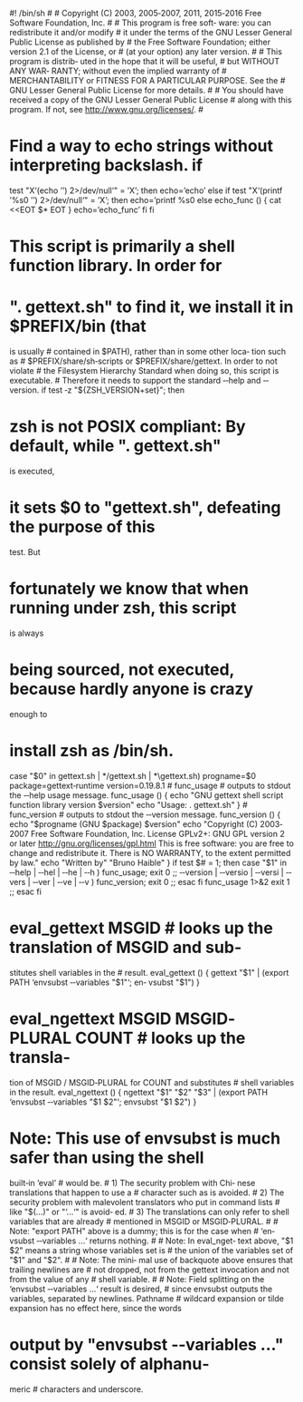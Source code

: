 #!  /bin/sh  #  #  Copyright (C) 2003, 2005‐2007, 2011, 2015‐2016
Free Software Foundation, Inc.  # # This program  is  free  soft‐
ware:  you can redistribute it and/or modify # it under the terms
of the GNU Lesser General Public License as published  by  #  the
Free Software Foundation; either version 2.1 of the License, or #
(at your option) any later version.  # # This program is distrib‐
uted  in  the hope that it will be useful, # but WITHOUT ANY WAR‐
RANTY; without even the implied warranty of # MERCHANTABILITY  or
FITNESS  FOR  A PARTICULAR PURPOSE.  See the # GNU Lesser General
Public License for more details.  # # You should have received  a
copy  of  the GNU Lesser General Public License # along with this
program.  If not, see <http://www.gnu.org/licenses/>.  #

# Find a way to echo strings without interpreting backslash.   if
test "X‘(echo ’’) 2>/dev/null‘" = ’X’; then
  echo=’echo’ else
  if test "X‘(printf ’%s0 ’’) 2>/dev/null‘" = ’X’; then
    echo=’printf %s0
  else
    echo_func () {
      cat <<EOT $* EOT
    }
    echo=’echo_func’
  fi fi

# This script is primarily a shell function library. In order for
# ". gettext.sh" to find it, we install it in  $PREFIX/bin  (that
is usually # contained in $PATH), rather than in some other loca‐
tion such as # $PREFIX/share/sh‐scripts or $PREFIX/share/gettext.
In  order to not violate # the Filesystem Hierarchy Standard when
doing so, this script is executable.  #  Therefore  it  needs  to
support   the   standard   ‐‐help  and  ‐‐version.   if  test  ‐z
"${ZSH_VERSION+set}"; then
  # zsh is not POSIX compliant: By default, while ".  gettext.sh"
is executed,
  #  it  sets  $0  to "gettext.sh", defeating the purpose of this
test. But
  # fortunately we know that when running under zsh, this  script
is always
  #  being  sourced, not executed, because hardly anyone is crazy
enough to
  # install zsh as /bin/sh.
  case "$0" in
    gettext.sh | */gettext.sh | *\gettext.sh)
      progname=$0
      package=gettext‐runtime
      version=0.19.8.1
      # func_usage
      # outputs to stdout the ‐‐help usage message.
      func_usage ()
      {
        echo "GNU gettext shell script function  library  version
$version"
        echo "Usage: . gettext.sh"
      }
      # func_version
      # outputs to stdout the ‐‐version message.
      func_version ()
      {
        echo "$progname (GNU $package) $version"
        echo  "Copyright  (C) 2003‐2007 Free Software Foundation,
Inc.    License   GPLv2+:   GNU   GPL   version   2   or    later
<http://gnu.org/licenses/gpl.html> This is free software: you are
free to change and redistribute it.  There is NO WARRANTY, to the
extent permitted by law."
        echo "Written by" "Bruno Haible"
      }
      if test $# = 1; then
        case "$1" in
          ‐‐help | ‐‐hel | ‐‐he | ‐‐h )
            func_usage; exit 0 ;;
          ‐‐version  | ‐‐versio | ‐‐versi | ‐‐vers | ‐‐ver | ‐‐ve
| ‐‐v )
            func_version; exit 0 ;;
        esac
      fi
      func_usage 1>&2
      exit 1
      ;;
  esac fi

# eval_gettext MSGID # looks up the translation of MSGID and sub‐
stitutes shell variables in the # result.  eval_gettext () {
  gettext  "$1"  |  (export PATH ‘envsubst ‐‐variables "$1"‘; en‐
vsubst "$1") }

# eval_ngettext MSGID MSGID‐PLURAL COUNT # looks up the  transla‐
tion  of  MSGID  / MSGID‐PLURAL for COUNT and substitutes # shell
variables in the result.  eval_ngettext () {
  ngettext "$1" "$2" "$3" | (export  PATH  ‘envsubst  ‐‐variables
"$1 $2"‘; envsubst "$1 $2") }

#  Note:  This use of envsubst is much safer than using the shell
built‐in ’eval’ # would be.  # 1) The security problem with  Chi‐
nese  translations that happen to use a #    character such as is
avoided.  # 2) The security problem with  malevolent  translators
who  put in command lists #    like "$(...)" or "‘...‘" is avoid‐
ed.  # 3) The translations can only refer to shell variables that
are  already  #    mentioned in MSGID or MSGID‐PLURAL.  # # Note:
"export PATH" above is a dummy; this is for the case when #  ‘en‐
vsubst ‐‐variables ...‘ returns nothing.  # # Note: In eval_nget‐
text above, "$1 $2" means a string whose variables set is  #  the
union of the variables set of "$1" and "$2".  # # Note: The mini‐
mal use of backquote above ensures that trailing newlines  are  #
not  dropped,  not  from  the gettext invocation and not from the
value of any # shell variable.  # # Note: Field splitting on  the
‘envsubst  ‐‐variables  ...‘  result is desired, # since envsubst
outputs the variables, separated by newlines. Pathname # wildcard
expansion  or tilde expansion has no effect here, since the words
# output by "envsubst ‐‐variables ..." consist solely of alphanu‐
meric # characters and underscore.

